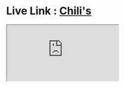 # Live Link : [Chili's](https://chilis-sakebul.netlify.app/)
<iframe src="https://chilis-sakebul.netlify.app/" title="Chili's"></iframe>
